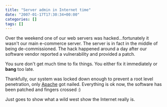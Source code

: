 ```yaml
---
title: "Server admin in Internet time"
date: "2007-01-17T17:30:34+00:00"
categories: []
tags: []
---
```


Over the weekend one of our web servers was hacked...fortunately it wasn't our main e-commerce server. The server is in fact in the middle of being de-commissioned. The hack happened around a day after our software vendor reported a vulnerability and provided a patch.

You sure don't get much time to fix things. You either fix it immediately or <strong>bang</strong> too late.

Thankfully, our system was locked down enough to prevent a root level penetration, only <a href="http://www.apache.org/">Apache</a> got nailed. Everything is ok now, the software has been patched and fingers crossed :)

Just goes to show what a wild west show the Internet really is.
